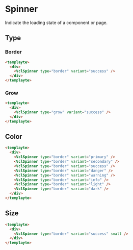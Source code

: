 # Spinner <Badge text="beta" type="warning"/>

Indicate the loading state of a component or page.

## Type

### Border

<ClientOnly>
  <div class="vcl-example">
    <VclSpinner type="border" class="mr-3" />
    <VclSpinner type="border" variant="success" />
  </div>
</ClientOnly>

```html
<templayte>
  <div>
    <VclSpinner type="border" variant="success" />
  </div>
</templayte>
```

### Grow

<ClientOnly>
  <div class="vcl-example">
    <VclSpinner type="grow" class="mr-3" />
    <VclSpinner type="grow" variant="success" />
  </div>
</ClientOnly>

```html
<templayte>
  <div>
    <VclSpinner type="grow" variant="success" />
  </div>
</templayte>
```

## Color

<ClientOnly>
  <div class="vcl-example">
    <VclSpinner type="border" class="mr-3" variant="primary" />
    <VclSpinner type="border" class="mr-3" variant="secondary" />
    <VclSpinner type="border" class="mr-3" variant="success" />
    <VclSpinner type="border" class="mr-3" variant="danger" />
    <VclSpinner type="border" class="mr-3" variant="warning" />
    <VclSpinner type="border" class="mr-3" variant="info" />
    <VclSpinner type="border" class="mr-3" variant="light" />
    <VclSpinner type="border" class="mr-3" variant="dark" />
  </div>
</ClientOnly>

```html
<templayte>
  <div>
    <VclSpinner type="border" variant="primary" />
    <VclSpinner type="border" variant="secondary" />
    <VclSpinner type="border" variant="success" />
    <VclSpinner type="border" variant="danger" />
    <VclSpinner type="border" variant="warning" />
    <VclSpinner type="border" variant="info" />
    <VclSpinner type="border" variant="light" />
    <VclSpinner type="border" variant="dark" />
  </div>
</templayte>
```

## Size

<ClientOnly>
  <div class="vcl-example">
    <VclSpinner type="border" class="mr-3" />
    <VclSpinner type="border" variant="success" small />
  </div>
</ClientOnly>

```html
<templayte>
  <div>
    <VclSpinner type="border" variant="success" small />
  </div>
</templayte>
```

